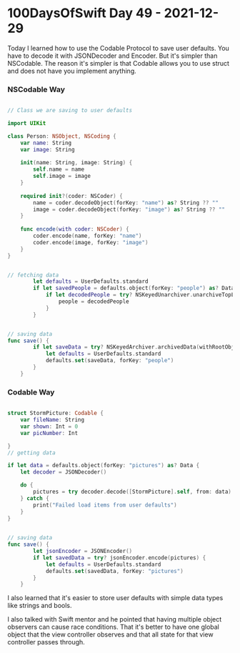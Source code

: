 # 100DaysOfSwift Day 49 - 2021-12-29

Today I learned how to use the Codable Protocol to save user defaults.  You have to decode it with JSONDecoder and Encoder.  But it's simpler than NSCodable.  The reason it's simpler is that Codable allows you to use struct and does not have you implement anything.

### NSCodable Way


```swift

// Class we are saving to user defaults

import UIKit

class Person: NSObject, NSCoding {
    var name: String
    var image: String
    
    init(name: String, image: String) {
        self.name = name
        self.image = image
    }
    
    required init?(coder: NSCoder) {
        name = coder.decodeObject(forKey: "name") as? String ?? ""
        image = coder.decodeObject(forKey: "image") as? String ?? ""
    }
    
    func encode(with coder: NSCoder) {
        coder.encode(name, forKey: "name")
        coder.encode(image, forKey: "image")
    }
}


// fetching data
        let defaults = UserDefaults.standard
        if let savedPeople = defaults.object(forKey: "people") as? Data {
            if let decodedPeople = try? NSKeyedUnarchiver.unarchiveTopLevelObjectWithData(savedPeople) as? [Person] {
                people = decodedPeople
            }
        }


// saving data
func save() {
        if let saveData = try? NSKeyedArchiver.archivedData(withRootObject: people, requiringSecureCoding: false) {
            let defaults = UserDefaults.standard
            defaults.set(saveData, forKey: "people")
        }
    }
```

### Codable Way

```swift

struct StormPicture: Codable {
    var fileName: String
    var shown: Int = 0
    var picNumber: Int

}
// getting data

if let data = defaults.object(forKey: "pictures") as? Data {
    let decoder = JSONDecoder()

    do {
        pictures = try decoder.decode([StormPicture].self, from: data)
    } catch {
        print("Failed load items from user defaults")
    }
} 
        

// saving data
func save() {
        let jsonEncoder = JSONEncoder()
        if let savedData = try? jsonEncoder.encode(pictures) {
            let defaults = UserDefaults.standard
            defaults.set(savedData, forKey: "pictures")
        }
    }

```

I also learned that it's easier to store user defaults with simple data types like strings and bools.

I also talked with Swift mentor and he pointed that having multiple object observers can cause race conditions.  That it's better to have one global object that the view controller observes and that all state for that view controller passes through.
